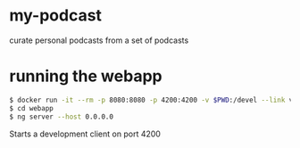 # my-podcast
curate personal podcasts from a set of podcasts

# running the webapp

```sh
$ docker run -it --rm -p 8080:8080 -p 4200:4200 -v $PWD:/devel --link verdaccio:registry jfritzbarnes/devel:ng bash
$ cd webapp
$ ng server --host 0.0.0.0
```

Starts a development client on port 4200
